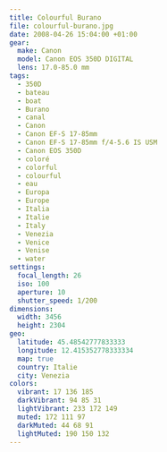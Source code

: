 ```yaml
---
title: Colourful Burano
file: colourful-burano.jpg
date: 2008-04-26 15:04:00 +01:00
gear:
  make: Canon
  model: Canon EOS 350D DIGITAL
  lens: 17.0-85.0 mm
tags:
  - 350D
  - bateau
  - boat
  - Burano
  - canal
  - Canon
  - Canon EF-S 17-85mm
  - Canon EF-S 17-85mm f/4-5.6 IS USM
  - Canon EOS 350D
  - coloré
  - colorful
  - colourful
  - eau
  - Europa
  - Europe
  - Italia
  - Italie
  - Italy
  - Venezia
  - Venice
  - Venise
  - water
settings:
  focal_length: 26
  iso: 100
  aperture: 10
  shutter_speed: 1/200
dimensions:
  width: 3456
  height: 2304
geo:
  latitude: 45.48542777833333
  longitude: 12.415352778333334
  map: true
  country: Italie
  city: Venezia
colors:
  vibrant: 17 136 185
  darkVibrant: 94 85 31
  lightVibrant: 233 172 149
  muted: 172 111 97
  darkMuted: 44 68 91
  lightMuted: 190 150 132
---
```



